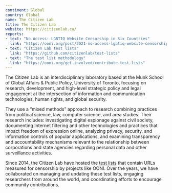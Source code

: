 ```yaml
---
continent: Global
country: Global
name: The Citizen Lab
title: The Citizen Lab
website: https://citizenlab.ca/
reports:
- text: "No Access: LGBTIQ Website Censorship in Six Countries"
  link: "https://ooni.org/post/2021-no-access-lgbtiq-website-censorship-six-countries/"
- text: "Citizen Lab test lists"
  link: "https://github.com/citizenlab/test-lists"
- text: "The test list methodology"
  link: "https://ooni.org/get-involved/contribute-test-lists"	
---
```


The Citizen Lab is an interdisciplinary laboratory based at the Munk School of Global Affairs & Public Policy, University of Toronto, focusing on research, development, and high-level strategic policy and legal engagement at the intersection of information and communication technologies, human rights, and global security.

They use a “mixed methods” approach to research combining practices from political science, law, computer science, and area studies. Their research includes: investigating digital espionage against civil society, documenting Internet filtering and other technologies and practices that impact freedom of expression online, analyzing privacy, security, and information controls of popular applications, and examining transparency and accountability mechanisms relevant to the relationship between corporations and state agencies regarding personal data and other surveillance activities.

Since 2014, the Citizen Lab have hosted the [test lists](https://github.com/citizenlab/test-lists) that contain URLs measured for censorship by projects like OONI. Over the years, we have collaborated on managing and updating these test lists, engaging researchers from around the world, and coordinating efforts to encourage community contributions.
